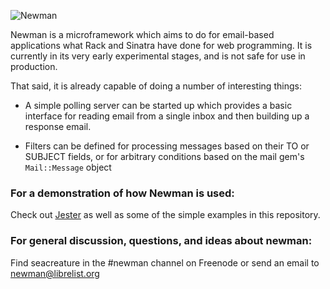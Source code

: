 ![Newman](http://i.imgur.com/92bZB.jpg)

Newman is a microframework which aims to do for email-based 
applications what Rack and Sinatra have done for web programming. It is
currently in its very early experimental stages, and is not safe for use in
production. 

That said, it is already capable of doing a number of interesting things:

* A simple polling server can be started up which provides a basic interface for
  reading email from a single inbox and then building up a response email.

* Filters can be defined for processing messages based on their TO or
  SUBJECT fields, or for arbitrary conditions based on the mail gem's 
  `Mail::Message` object
 

### For a demonstration of how Newman is used:

Check out [Jester](http://github.com/mendicant-university/jester) as well as some of the
simple examples in this repository.

### For general discussion, questions, and ideas about newman:

Find seacreature in the #newman channel on Freenode or send an email to newman@librelist.org


